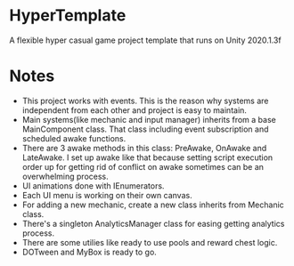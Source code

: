 # HyperTemplate
 A flexible hyper casual game project template that runs on Unity 2020.1.3f 

# Notes
- This project works with events. This is the reason why systems are independent from each other and project is easy to maintain.
- Main systems(like mechanic and input manager) inherits from a base MainComponent class. That class including event subscription and scheduled awake functions.
- There are 3 awake methods in this class: PreAwake, OnAwake and LateAwake. I set up awake like that because setting script execution order up for getting rid of conflict on awake sometimes can be an overwhelming process.
- UI animations done with IEnumerators.
- Each UI menu is working on their own canvas.
- For adding a new mechanic, create a new class inherits from Mechanic class.
- There's a singleton AnalyticsManager class for easing getting analytics process.
- There are some utilies like ready to use pools and reward chest logic.
- DOTween and MyBox is ready to go.